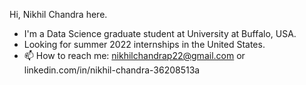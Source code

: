Hi,
Nikhil Chandra here.
- I'm a Data Science graduate student at University at Buffalo, USA.
- Looking for summer 2022 internships in the United States.
- 📫 How to reach me: nikhilchandrap22@gmail.com or linkedin.com/in/nikhil-chandra-36208513a
